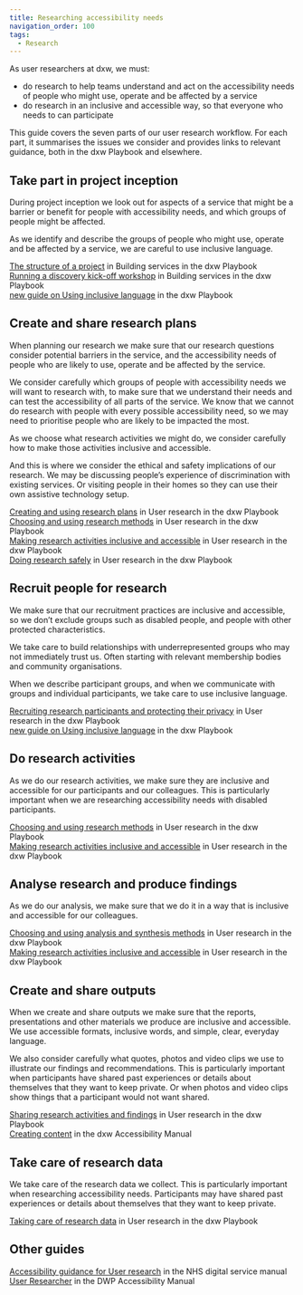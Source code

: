 ```yaml
---
title: Researching accessibility needs
navigation_order: 100
tags:
  - Research
---
```


As user researchers at dxw, we must:

* do research to help teams understand and act on the accessibility needs of people who might use, operate and be affected by a service
* do research in an inclusive and accessible way, so that everyone who needs to can participate

This guide covers the seven parts of our user research workflow.  For each part, it summarises the issues we consider and provides links to relevant guidance, both in the dxw Playbook and elsewhere.

## Take part in project inception

During project inception we look out for aspects of a service that might be a barrier or benefit for people with accessibility needs, and which groups of people might be affected.

As we identify and describe the groups of people who might use, operate and be affected by a service, we are careful to use inclusive language.

[The structure of a project](https://playbook.dxw.com/work-we-do/building-services/#the-structure-of-a-project) in Building services in the dxw Playbook \
[Running a discovery kick-off workshop](https://playbook.dxw.com/work-we-do/building-services/running-a-discovery-kick-off-workshop/) in Building services in the dxw Playbook \
[new guide on Using inclusive language]() in the dxw Playbook

## Create and share research plans

When planning our research we make sure that our research questions consider potential barriers in the service, and the accessibility needs of people who are likely to use, operate and be affected by the service. 

We consider carefully which groups of people with accessibility needs we will want to research with, to make sure that we understand their needs and can test the accessibility of all parts of the service. We know that we cannot do research with people with every possible accessibility need, so we may need to prioritise people who are likely to be impacted the most.

As we choose what research activities we might do, we consider carefully how to make those activities inclusive and accessible.

And this is where we consider the ethical and safety implications of our research. We may be discussing people’s experience of discrimination with existing services. Or visiting people in their homes so they can use their own assistive technology setup.

[Creating and using research plans](https://playbook.dxw.com/user-research/creating-and-using-research-plans/) in User research in the dxw Playbook \
[Choosing and using research methods](https://playbook.dxw.com/user-research/choosing-and-using-research-methods/) in User research in the dxw Playbook \
[Making research activities inclusive and accessible](https://playbook.dxw.com/user-research/making-research-activities-inclusive-and-accessible/) in User research in the dxw Playbook \
[Doing research safely](https://playbook.dxw.com/user-research/doing-research-safely/) in User research in the dxw Playbook

## Recruit people for research

We make sure that our recruitment practices are inclusive and accessible, so we don’t exclude groups such as disabled people, and people with other protected characteristics.

We take care to build relationships with underrepresented groups who may not immediately trust us. Often starting with relevant membership bodies and community organisations.

When we describe participant groups, and when we communicate with groups and individual participants, we take care to use inclusive language.

[Recruiting research participants and protecting their privacy](https://playbook.dxw.com/user-research/recruiting-participants-protecting-privacy/) in User research in the dxw Playbook \
[new guide on Using inclusive language]() in the dxw Playbook

## Do research activities

As we do our research activities, we make sure they are inclusive and accessible for our participants and our colleagues. This is particularly important when we are researching accessibility needs with disabled participants.

[Choosing and using research methods](https://playbook.dxw.com/user-research/choosing-and-using-research-methods/) in User research in the dxw Playbook \
[Making research activities inclusive and accessible](https://playbook.dxw.com/user-research/making-research-activities-inclusive-and-accessible/) in User research in the dxw Playbook

## Analyse research and produce findings

As we do our analysis, we make sure that we do it in a way that is inclusive and accessible for our colleagues.

[Choosing and using analysis and synthesis methods](https://playbook.dxw.com/user-research/choosing-and-using-analysis-and-synthesis-methods/) in User research in the dxw Playbook \
[Making research activities inclusive and accessible](https://playbook.dxw.com/user-research/making-research-activities-inclusive-and-accessible/) in User research in the dxw Playbook

## Create and share outputs

When we create and share outputs we make sure that the reports, presentations and other materials we produce are inclusive and accessible. We use accessible formats, inclusive words, and simple, clear, everyday language.

We also consider carefully what quotes, photos and video clips we use to illustrate our findings and recommendations. This is particularly important when participants have shared past experiences or details about themselves that they want to keep private. Or when photos and video clips show things that a participant would not want shared.

[Sharing research activities and findings](https://playbook.dxw.com/user-research/sharing-research-activities-and-findings/) in User research in the dxw Playbook \
[Creating content](https://accessibility.dxw.com/content/) in the dxw Accessibility Manual

## Take care of research data

We take care of the research data we collect. This is particularly important when researching accessibility needs. Participants may have shared past experiences or details about themselves that they want to keep private.

[Taking care of research data](https://playbook.dxw.com/user-research/taking-care-of-research-data/) in User research in the dxw Playbook

## Other guides

[Accessibility guidance for User research](https://service-manual.nhs.uk/accessibility/user-research) in the NHS digital service manual
[User Researcher](https://accessibility-manual.dwp.gov.uk/guidance-for-your-job-role/user-researcher) in the DWP Accessibility Manual
